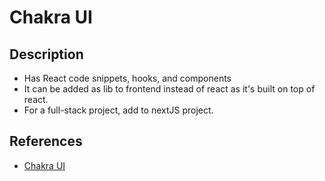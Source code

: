 # Chakra UI

## Description

- Has React code snippets, hooks, and components
- It can be added as lib to frontend instead of react as it's built on top of react.
- For a full-stack project, add to nextJS project.

## References

- [Chakra UI](https://v2.chakra-ui.com/)
